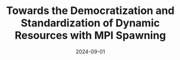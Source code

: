 ---
title: "Towards the Democratization and Standardization of Dynamic Resources with MPI Spawning"
collection: publications
permalink: /publication/2024-09-01-Towards-the-Democratization-and-Standardization-of-Dynamic-Resources-with-MPI-Spawning
type: "conference"
date: 2024-09-01
venue: '<em>In Proceedings of Int. Conf. in Parallel Programming and Applied Mathematics (PPAM) - Main Track Best Paper Award</em>'
citation: ' <strong>S. Iserte</strong>,  I. Martín-Álvarez,  K. Rojek,  J. Aliaga,  M. Castillo, and  A. Peña, &quot;Towards the Democratization and Standardization of Dynamic Resources with MPI Spawning.&quot; <em>In Proceedings of Int. Conf. in Parallel Programming and Applied Mathematics (PPAM) - Main Track Best Paper Award</em>, Sep. 2024.'
---